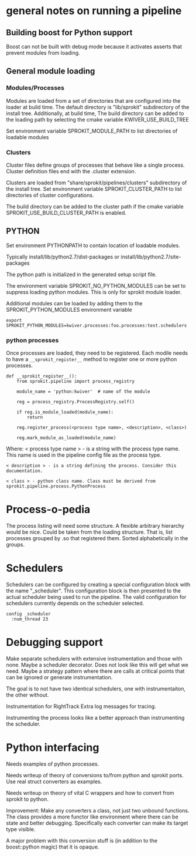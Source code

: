 # general notes on running a pipeline

## Building boost for Python support

Boost can not be built with debug mode because it activates asserts
that prevent modules from loading.

## General module loading

### Modules/Processes

Modules are loaded from a set of directories that are configured into the loader at build time.
The default directory is "lib/sprokit" subdirectory of the install tree. Additionally, at build time,
The build directory can be added to the loading path by selecting the cmake variable KWIVER_USE_BUILD_TREE

Set environment variable SPROKIT_MODULE_PATH to list directories of loadable modules

### Clusters

Cluster files define groups of processes that behave like a single process. Cluster definition files
end with the .cluster extension.

Clusters are loaded from "share/sprokit/pipelines/clusters" subdirectory of the install tree.
Set environment variable SPROKIT_CLUSTER_PATH to list directories of cluster configurations.

The build directory can be added to the cluster path if the cmake variable SPROKIT_USE_BUILD_CLUSTER_PATH is enabled.

## PYTHON

Set environment PYTHONPATH to contain location of loadable modules.

Typically install/lib/python2.7/dist-packages
or        install/lib/python2.7/site-packages

The python path is initialized in the generated setup script file.

The environment variable SPROKIT_NO_PYTHON_MODULES can be set to suppress loading python modules.
This is only for sprokit module loader.

Additional modules can be loaded by adding them to the SPROKIT_PYTHON_MODULES environment variable

    export SPROKIT_PYTHON_MODULES=kwiver.processes:foo.processes:test.schedulers

### python processes

Once processes are loaded, they need to be registered. Each modile needs to have a `__sprokit_register__`
method to register one or more python processes.

```
def __sprokit_register__():
    from sprokit.pipeline import process_registry

    module_name = 'python:kwiver'  # name of the module

    reg = process_registry.ProcessRegistry.self()

    if reg.is_module_loaded(module_name):
        return

    reg.register_process(<process type name>, <description>, <class>)

    reg.mark_module_as_loaded(module_name)
```

Where:
    < process type name > - is a string with the process type name. This
    name is used in the pipeline config file as the process type.

    < description > - is a string defining the process. Consider this documentation.

    < class > - python class name. Class must be derived from sprokit.pipeline.process.PythonProcess


# Process-o-pedia

The process listing will need some structure. A flexible arbitrary
hierarchy would be nice. Could be taken from the loading
structure. That is, list processes grouped by .so that registered
them. Sorted alphabetically in the groups.

# Schedulers

Schedulers can be configured by creating a special configuration block
with the name "_scheduler". This configuration block is then presented
to the actual scheduler being used to run the pipeline. The valid
configuration for schedulers currently depends on the scheduler
selected.

```
config _scheduler
  :num_thread 23

```


# Debugging support

Make separate schedulers with extensive instrumentation and those with
none. Maybe a scheduler decorator. Does not look like this will get
what we need.  Maybe a strategy pattern where there are calls at
critical points that can be ignored or generate instrumentation.

The goal is to not have two identical schedulers, one with
instrumentaiton, the other without.

Instrumentation for RightTrack
Extra log messages for tracing.

Instrumenting the process looks like a better approach than
instrumenting the scheduler.

# Python interfacing

Needs examples of python processes.

Needs writeup of theory of conversions to/from python and sprokit
ports. Use real struct converters as examples.

Needs writeup on theory of vital C wrappers and how to convert from
sprokit to python.

Improvement: Make any converters a class, not just two unbound
functions. The class provides a more functor like environment where
there can be state and better debugging. Specifically each converter
can make its target type visible.

A major problem with this conversion stuff is (in addition to the
boost::python magic) that it is opaque.
